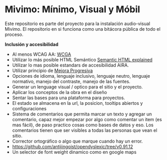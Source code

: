 # Mivimo: Mínimo, Visual y Móbil

Este repositorio es parte del proyecto para la instalación audio-visual Mivimo. El repositorio en si funciona como una bitácora pública de todo el proceso.

**Inclusión y accesibilidad**

- Al menos WCAG AA: [WCGA](https://webaim.org/resources/contrastchecker/)
- Utilizar lo más posible HTML Semántico [Semantic HTML explained](https://www.freecodecamp.org/news/semantic-html5-elements/)
- Utilizar lo mas posible estandars de accesibilidad AIRA.
- Utilizar principio de [Mejora Progresiva](https://es.wikipedia.org/wiki/Mejora_progresiva)
- Opciones de idioma, lenguaje inclusivo, lenguaje neutro, lenguaje normativo, manejo del contraste, manejo de las fuentes.
- Generar un lenguage visual / optico para el sitio y el proyecto.
- Aplicar los conceptos de la obra en el diseño
- Sentar las bases para una plataforma para proyectos.
- El estado se almacena en la url, la posicion, tooltips abiertos y configuraciones
- Sistema de comentarios que permita marcar un texto y agregar un comentario, capaz mejor empezar por algo como comentar un item (es mas fácil), de paso practico cosas como bases de datos y eso. Los comentarios tienen que ser visibles a todas las personas que vean el sitio.
- Corrector ortográfico o algo que marque cuando hay un error.
- https://github.com/antijingoist/opendyslexic/tree/v0.91.12
- Un selector de font weight dinamico como en google maps